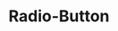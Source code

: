 ---
layout: redirect.njk
permalink: false
hideInSitemap: true
tags: 
    - lyne_components_en
key: radio-button-folder-lyne_en
title: Radio-Button
parent: lyne_components_en
keywords: radiobutton, radio, radio-button, radio-button-group, group
order: 320
redirect: /en/design-system/lyne/components/radio-button/radio-button/
folder: true
---
